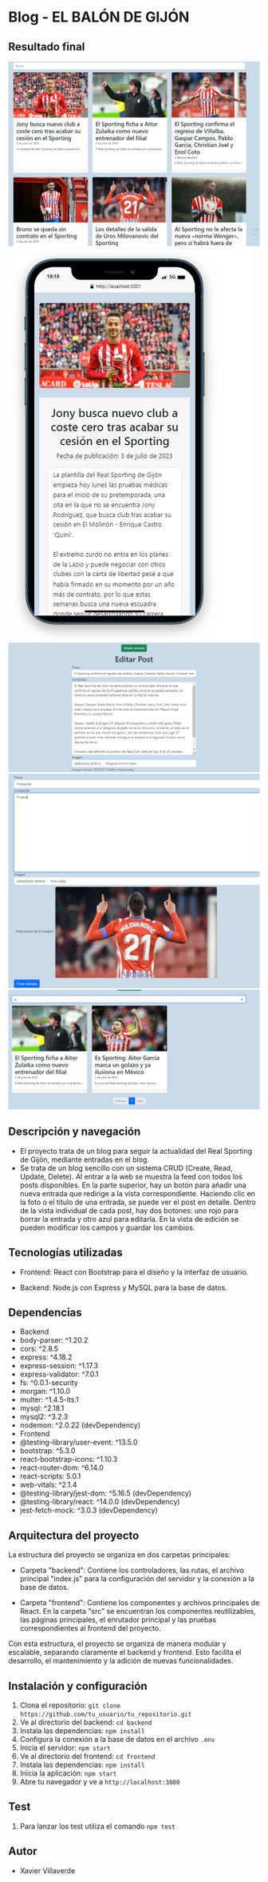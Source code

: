 # Blog - EL BALÓN DE GIJÓN
## Resultado final 
![Alt text](<captura 1.png>)
![Alt text](<captura 2.png>)
![Alt text](<captura 3.png>)
![Alt text](<captura 4.png>)
![Alt text](<captura 5.png>)


## Descripción y navegación
- El proyecto trata de un blog para seguir la actualidad del Real Sporting de Gijón, mediante entradas en el blog.
- Se trata de un blog sencillo con un sistema CRUD (Create, Read, Update, Delete). Al entrar a la web se muestra la feed con todos los posts disponibles. En la parte superior, hay un botón para añadir una nueva entrada que redirige a la vista correspondiente. Haciendo clic en la foto o el título de una entrada, se puede ver el post en detalle. Dentro de la vista individual de cada post, hay dos botones: uno rojo para borrar la entrada y otro azul para editarla. En la vista de edición se pueden modificar los campos y guardar los cambios.

## Tecnologías utilizadas

- Frontend: React con Bootstrap para el diseño y la interfaz de usuario.

- Backend: Node.js con Express y MySQL para la base de datos.

## Dependencias

- Backend
- body-parser: ^1.20.2
- cors: ^2.8.5
- express: ^4.18.2
- express-session: ^1.17.3
- express-validator: ^7.0.1
- fs: ^0.0.1-security
- morgan: ^1.10.0
- multer: ^1.4.5-lts.1
- mysql: ^2.18.1
- mysql2: ^3.2.3
- nodemon: ^2.0.22 (devDependency)
- Frontend
- @testing-library/user-event: ^13.5.0
- bootstrap: ^5.3.0
- react-bootstrap-icons: ^1.10.3
- react-router-dom: ^6.14.0
- react-scripts: 5.0.1
- web-vitals: ^2.1.4
- @testing-library/jest-dom: ^5.16.5 (devDependency)
- @testing-library/react: ^14.0.0 (devDependency)
- jest-fetch-mock: ^3.0.3 (devDependency)

## Arquitectura del proyecto

La estructura del proyecto se organiza en dos carpetas principales:

- Carpeta "backend": Contiene los controladores, las rutas, el archivo principal "index.js" para la configuración del servidor y la conexión a la base de datos.

- Carpeta "frontend": Contiene los componentes y archivos principales de React. En la carpeta "src" se encuentran los componentes reutilizables, las páginas principales, el enrutador principal y las pruebas correspondientes al frontend del proyecto.

Con esta estructura, el proyecto se organiza de manera modular y escalable, separando claramente el backend y frontend. Esto facilita el desarrollo, el mantenimiento y la adición de nuevas funcionalidades.

## Instalación y configuración

1. Clona el repositorio: `git clone https://github.com/tu_usuario/tu_repositorio.git`
2. Ve al directorio del backend: `cd backend`
3. Instala las dependencias: `npm install`
4. Configura la conexión a la base de datos en el archivo `.env`
5. Inicia el servidor: `npm start`
6. Ve al directorio del frontend: `cd frontend`
7. Instala las dependencias: `npm install`
8. Inicia la aplicación: `npm start`
9. Abre tu navegador y ve a `http://localhost:3000`

## Test
1. Para lanzar los test utiliza el comando `npm test`

## Autor
- Xavier Villaverde 

